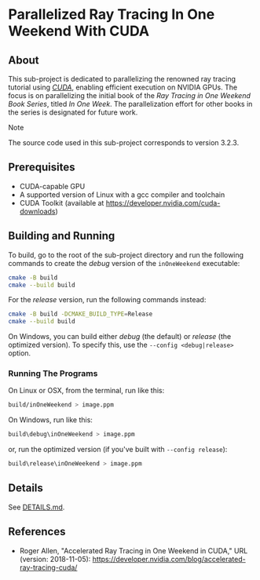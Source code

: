 # Parallelized Ray Tracing In One Weekend With CUDA

## About

This sub-project is dedicated to parallelizing the renowned ray tracing tutorial using _[CUDA](https://developer.nvidia.com/cuda-zone)_, enabling efficient execution on NVIDIA GPUs. The focus is on parallelizing the initial book of the _Ray Tracing in One Weekend Book Series_, titled _In One Week_. The parallelization effort for other books in the series is designated for future work.

> [!note]
> The source code used in this sub-project corresponds to version 3.2.3.

## Prerequisites

- CUDA-capable GPU
- A supported version of Linux with a gcc compiler and toolchain
- CUDA Toolkit (available at https://developer.nvidia.com/cuda-downloads)

## Building and Running

To build, go to the root of the sub-project directory and run the following commands to create the _debug_ version of the `inOneWeekend` executable:

```sh
cmake -B build
cmake --build build
```

For the _release_ version, run the following commands instead:

```sh
cmake -B build -DCMAKE_BUILD_TYPE=Release
cmake --build build
```

On Windows, you can build either _debug_ (the default) or _release_ (the optimized version). To specify this, use the `--config <debug|release>` option.

### Running The Programs

On Linux or OSX, from the terminal, run like this:

```sh
build/inOneWeekend > image.ppm
```

On Windows, run like this:

```sh
build\debug\inOneWeekend > image.ppm
```

or, run the optimized version (if you've built with `--config release`):

```sh
build\release\inOneWeekend > image.ppm
```

## Details

See [DETAILS.md](DETAILS.md).

## References

- Roger Allen, "Accelerated Ray Tracing in One Weekend in CUDA," URL (version: 2018-11-05): https://developer.nvidia.com/blog/accelerated-ray-tracing-cuda/
